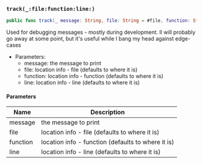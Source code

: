 ### `track(_:file:function:line:)`

```swift
public func track(_ message: String, file: String = #file, function: String = #function, line: Int = #line )
```

Used for debugging messages - mostly during development. Il will probably go away at some point, but it's useful while I bang my head against edge-cases
- Parameters:
  - message: the message to print
  - file: location info - file (defaults to where it is)
  - function: location info - function (defaults to where it is)
  - line: location info - line (defaults to where it is)

#### Parameters

| Name | Description |
| ---- | ----------- |
| message | the message to print |
| file | location info - file (defaults to where it is) |
| function | location info - function (defaults to where it is) |
| line | location info - line (defaults to where it is) |